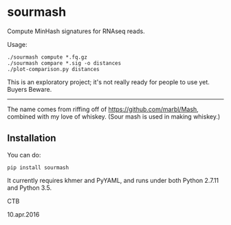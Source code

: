 # sourmash

Compute MinHash signatures for RNAseq reads.

Usage:

    ./sourmash compute *.fq.gz
    ./sourmash compare *.sig -o distances
    ./plot-comparison.py distances

This is an exploratory project; it's not really ready for people to use yet.
Buyers Beware.

----

The name comes from riffing off of https://github.com/marbl/Mash,
combined with my love of whiskey.  (Sour mash is used in making
whiskey.)

## Installation

You can do:

    pip install sourmash

It currently requires khmer and PyYAML, and runs under both
Python 2.7.11 and Python 3.5.

CTB

10.apr.2016
